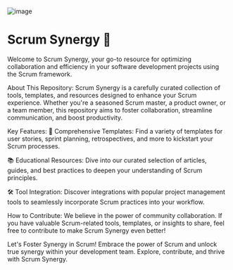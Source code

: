#
![image](https://github.com/Scrum-Synergy/ScrumSy/assets/74735976/584096e9-1b57-4147-9ffa-07d94649213d)

# Scrum Synergy 🚀
Welcome to Scrum Synergy, your go-to resource for optimizing collaboration and efficiency in your software development projects using the Scrum framework.

About This Repository:
Scrum Synergy is a carefully curated collection of tools, templates, and resources designed to enhance your Scrum experience. Whether you're a seasoned Scrum master, a product owner, or a team member, this repository aims to foster collaboration, streamline communication, and boost productivity.

Key Features:
🔗 Comprehensive Templates: Find a variety of templates for user stories, sprint planning, retrospectives, and more to kickstart your Scrum processes.

📚 Educational Resources: Dive into our curated selection of articles, guides, and best practices to deepen your understanding of Scrum principles.

🛠️ Tool Integration: Discover integrations with popular project management tools to seamlessly incorporate Scrum practices into your workflow.

How to Contribute:
We believe in the power of community collaboration. If you have valuable Scrum-related tools, templates, or insights to share, feel free to contribute to make Scrum Synergy even better!

Let's Foster Synergy in Scrum!
Embrace the power of Scrum and unlock true synergy within your development team. Explore, contribute, and thrive with Scrum Synergy.
